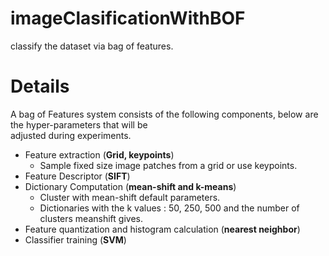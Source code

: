 # imageClasificationWithBOF 
classify the dataset via bag of features.

# Details 
A bag	of	Features	system	consists	of	the	following	components,	below are	the hyper-parameters	that	will	be	
adjusted during	experiments.	
- Feature	extraction	(**Grid,	keypoints**)  
  - Sample fixed	size	image	patches	from	a	grid or use keypoints.  
- Feature	Descriptor (**SIFT**)  
- Dictionary	Computation	(**mean-shift	and	k-means**)  
  - Cluster	with	mean-shift	default	parameters.  
  - Dictionaries	with	the	k	values	:	50,	250,	500	and	the	number	of	clusters	meanshift	gives.  	
- Feature	quantization	and	histogram	calculation	(**nearest	neighbor**)  
- Classifier	training (**SVM**)  


